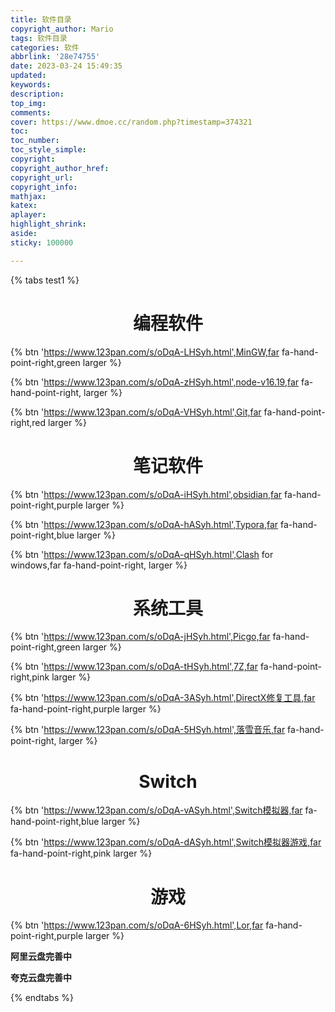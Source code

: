 ```yaml
---
title: 软件目录
copyright_author: Mario
tags: 软件目录
categories: 软件
abbrlink: '28e74755'
date: 2023-03-24 15:49:35
updated:
keywords:
description:
top_img:
comments:
cover: https://www.dmoe.cc/random.php?timestamp=374321
toc:
toc_number:
toc_style_simple:
copyright:
copyright_author_href:
copyright_url:
copyright_info:
mathjax:
katex:
aplayer:
highlight_shrink:
aside:
sticky: 100000

---
```


{% tabs test1 %}
<!-- tab 123云盘 -->

# <center>编程软件</center>



{% btn  'https://www.123pan.com/s/oDqA-LHSyh.html',MinGW,far fa-hand-point-right,green larger %}

{% btn 'https://www.123pan.com/s/oDqA-zHSyh.html',node-v16.19,far fa-hand-point-right, larger %}

{% btn 'https://www.123pan.com/s/oDqA-VHSyh.html',Git,far fa-hand-point-right,red larger %}



# <center>笔记软件</center>



{% btn 'https://www.123pan.com/s/oDqA-iHSyh.html',obsidian,far fa-hand-point-right,purple larger %}

{% btn 'https://www.123pan.com/s/oDqA-hASyh.html',Typora,far fa-hand-point-right,blue larger %}

{% btn 'https://www.123pan.com/s/oDqA-qHSyh.html',Clash for windows,far fa-hand-point-right, larger %}



# <center>系统工具</center>



{% btn 'https://www.123pan.com/s/oDqA-jHSyh.html',Picgo,far fa-hand-point-right,green larger %}

{% btn 'https://www.123pan.com/s/oDqA-tHSyh.html',7Z,far fa-hand-point-right,pink larger %}

{% btn 'https://www.123pan.com/s/oDqA-3ASyh.html',DirectX修复工具,far fa-hand-point-right,purple larger %}

{% btn 'https://www.123pan.com/s/oDqA-5HSyh.html',落雪音乐,far fa-hand-point-right, larger %}



# <center>Switch</center>



{% btn 'https://www.123pan.com/s/oDqA-vASyh.html',Switch模拟器,far fa-hand-point-right,blue larger %}

{% btn 'https://www.123pan.com/s/oDqA-dASyh.html',Switch模拟器游戏,far fa-hand-point-right,pink larger %}



# <center>游戏</center>



{% btn 'https://www.123pan.com/s/oDqA-6HSyh.html',Lor,far fa-hand-point-right,purple larger %}

<!-- endtab -->

<!-- tab 阿里云盘 -->
**阿里云盘完善中**
<!-- endtab -->

<!-- tab 夸克云盘 -->
**夸克云盘完善中**
<!-- endtab -->
{% endtabs %}
